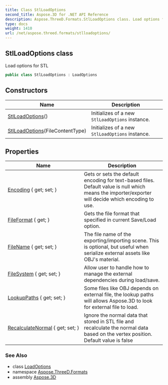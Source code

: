 ```yaml
---
title: Class StlLoadOptions
second_title: Aspose.3D for .NET API Reference
description: Aspose.ThreeD.Formats.StlLoadOptions class. Load options for STL
type: docs
weight: 1410
url: /net/aspose.threed.formats/stlloadoptions/
---
```

## StlLoadOptions class

Load options for STL

```csharp
public class StlLoadOptions : LoadOptions
```

## Constructors

| Name | Description |
| --- | --- |
| [StlLoadOptions](stlloadoptions/#constructor)() | Initializes of a new `StlLoadOptions` instance. |
| [StlLoadOptions](stlloadoptions/#constructor_1)(FileContentType) | Initializes of a new `StlLoadOptions` instance. |

## Properties

| Name | Description |
| --- | --- |
| [Encoding](../../aspose.threed.formats/ioconfig/encoding/) { get; set; } | Gets or sets the default encoding for text-based files. Default value is null which means the importer/exporter will decide which encoding to use. |
| [FileFormat](../../aspose.threed.formats/ioconfig/fileformat/) { get; } | Gets the file format that specified in current Save/Load option. |
| [FileName](../../aspose.threed.formats/ioconfig/filename/) { get; set; } | The file name of the exporting/importing scene. This is optional, but useful when serialize external assets like OBJ's material. |
| [FileSystem](../../aspose.threed.formats/ioconfig/filesystem/) { get; set; } | Allow user to handle how to manage the external dependencies during load/save. |
| [LookupPaths](../../aspose.threed.formats/ioconfig/lookuppaths/) { get; set; } | Some files like OBJ depends on external file, the lookup paths will allows Aspose.3D to look for external file to load. |
| [RecalculateNormal](../../aspose.threed.formats/stlloadoptions/recalculatenormal/) { get; set; } | Ignore the normal data that stored in STL file and recalculate the normal data based on the vertex position. Default value is false |

### See Also

* class [LoadOptions](../loadoptions/)
* namespace [Aspose.ThreeD.Formats](../../aspose.threed.formats/)
* assembly [Aspose.3D](../../)


